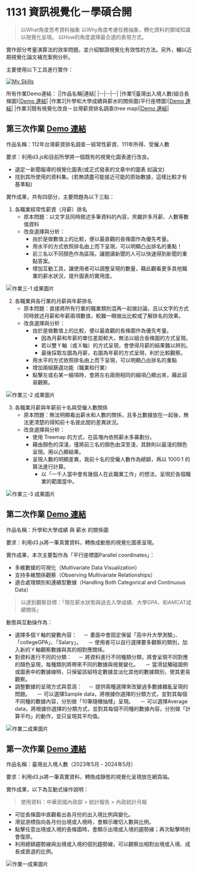 # 1131 資訊視覺化－學碩合開

> 以What角度思考資料抽象
> 以Why角度考慮任務抽象，轉化資料的領域知識以視覺化呈現。
> 以How的角度選擇最合適的表現方式。

實作部分考量演算法的效率問題，並介紹驗證視覺化有效性的方法。另外，輔以近期視覺化論文補充案例分析。

主要使用以下工具進行實作：

[![My Skills](https://skillicons.dev/icons?i=d3,js,html,css,vscode)](https://skillicons.dev)

所有作業Demo連結：
||作品名稱|連結|
|--|--|--|
|作業1|臺灣出入境人數(組合長條圖)|[Demo 連結](http://140.119.162.201:3000/homework/hw1-24/111304019/)|
|作業2|升學和大學成績與薪水的關係圖(平行座標圖)|[Demo 連結](http://140.119.162.201:3000/homework/hw2-24/111304019/)|
|作業3|既有視覺化改良－台灣薪資排名調查(tree map)|[Demo 連結](http://140.119.162.201:3000/homework/hw3-24/06/)|


## 第三次作業 [Demo 連結](http://140.119.162.201:3000/homework/hw3-24/06/)

作品名稱：112年台灣薪資排名調查－經常性薪資、111年所得、受僱人數

要求：利用d3.js和目前所學將一個既有的視覺化圖表進行改良。
* 選定一新聞報導的視覺化圖表(或正式發表的文章中的圖表  如論文)
* 找到其所使用的資料集。(若無請盡可能接近可能的原始數據，這樣比較才有基準點)

實作成果，共有四部分，主要問題為以下三點：
1. 各職業經常性薪資（月薪）排名
   - 原本問題：以文字且同時敘述多筆資料的內容，夾雜許多月薪、人數等數值資料
   - 改良選擇與分析：
     - 由於是做數值上的比較，便以最直觀的長條圖作為優先考量。
     - 用水平的方式依照排名由上而下呈現，可以明顯凸出排名的重點！
     - 前三名以不同顏色作為區隔，讓閱讀新聞的人可以快速得到新聞的重點答案。
     - 增加互動工具，讓使用者可以調整呈現的數量，藉此觀看更多其他職業的薪水狀況，提升圖表的實用度。

![作業三-1 成果圖片](HW3/hw3-1.png)

2. 各職業與各行業的月薪與年薪排名
   - 原本問題：直接將所有行業的職業類別混再一起做討論，且以文字的方式同時敘述月薪和年薪兩項數值，較難一眼做出比較或了解排名的效果。
   - 改良選擇與分析：
     - 由於是做數值上的比較，便以最直觀的長條圖作為優先考量。
        - 因為月薪和年薪的單位差距較大，無法以組合長條圖的方式呈現。
        - 若以雙Ｙ軸（或Ｘ軸）的方式呈現，會使得月薪的結果難以辨別。
        - 最後採取左圖為月薪，右圖為年薪的方式呈現，利於比較觀察。
     - 用水平的方式依照排名由上而下呈現，可以明顯凸出排名的重點
     - 增加兩組篩選功能（職業和行業）
     - 點擊左或右某一細項時，會將左右兩側相同的細項凸顯出來，藉此容易觀察。

![作業三-2 成果圖片](HW3/hw3-2.png)

3. 各職業月薪與年薪前十名與受僱人數關係
   - 原本問題：無法明顯看出薪水和人數的關係，且多比數據放在一起後，無法更清楚的得知前十名彼此間的差異狀況。
   - 改良選擇與分析：
     - 使用 Treemap 的方式，在區塊內依照薪水多寡劃分。
     - 藉由顏色的深淺，僅將前三名的顏色由深至淺，其餘則以最淺的顏色呈現。用以凸顯結果。
     - 呈現人數的明顯差異，我前十名的受僱人數作為總額，再以 1000:1 的算法進行計算。
       - 以「一千人當中會有幾個人在此職業工作」的想法，呈現於各個職業的範圍當中。
      
![作業三-3 成果圖片](HW3/hw3-3.png)


## 第二次作業 [Demo 連結](http://140.119.162.201:3000/homework/hw2-24/111304019/)

作品名稱：升學和大學成績 與 薪水 的關係圖

要求：利用d3.js將一筆真實資料，轉換成動態的視覺化圖表呈現。

實作成果，本次主要製作為「平行座標圖Parallel coordinates」：
- 多維數據的可視化（Multivariate Data Visualization）
- 支持多維關係觀察（Observing Multivariate Relationships）
- 適合處理類別和連續型數據（Handling Both Categorical and Continuous Data）
> 以達到觀察目標：「現在薪水狀態與過去入學成績、大學GPA、和AMCAT成績關係」

動態與互動操作為：
- 選擇多個Ｙ軸的變數內容：
　－ 畫面中會固定保留「高中升大學測驗」、「collegeGPA」、「Salary」。
　－ 使用者可以自行選擇要多觀察的類別，加入新的Ｙ軸觀察數據與其的相對應關係。
- 對資料進行不同的分類：
　－ 將資料進行不同種類分類，將會呈現不同對應的顏色呈現，每種類別將帶來不同的數據與視覺變化。
　－ 當滑鼠觸碰圖例或圖表中的數據線時，只保留該組特定數據並淡化其他的數據類別，使其更易觀察。
- 調整數據的呈現方式與意涵：
　－ 提供兩種選擇來改變過多數據雜亂呈現的問題。
　－ 可以選擇Sample data，將根據你選擇的分類方式，並對其每個不同種的數據內容，分別做「10筆隨機抽樣」呈現。
　－ 可以選擇Average data，將根據你選擇的分類方式，並對其每個不同種的數據內容，分別做「計算平均」的動作，並只呈現其平均值。

![作業二成果圖片](HW2/111304019/pic.jpg)


## 第一次作業 [Demo 連結](http://140.119.162.201:3000/homework/hw1-24/111304019/)

作品名稱：臺灣出入境人數（2023年5月 - 2024年5月）

要求：利用d3.js將一筆真實資料，轉換成靜態的視覺化呈現放在網頁端。

實作成果，以下為互動式操作說明：
> 使用資料：中華民國內政部 > 統計報告 > 內政統計月報
- 可從長條圖中直觀看出各月份的出入境比例與變化。
- 滑鼠游標指向各月份出境或入境時，會顯示確切人數與比例。
- 點擊任意出境或入境的長條圖時，會顯示出境或入境的趨勢線；再次點擊時則會復原。
- 利用總額趨勢線與出境或入境的個別趨勢線，可以觀察出相對出境或入境、成長或衰退的比例。

![作業一成果圖片](HW1/111304019/pic.jpg)
